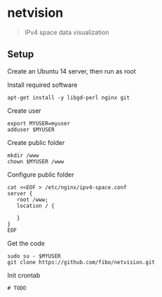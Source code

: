 # netvision

> IPv4 space data visualization

## Setup

Create an Ubuntu 14 server, then run as root

Install required software

```
apt-get install -y libgd-perl nginx git
```

Create user

```
export MYUSER=myuser
adduser $MYUSER
```

Create public folder

```
mkdir /www
chown $MYUSER /www
```

Configure public folder

```
cat <<EOF > /etc/nginx/ipv4-space.conf
server {
   root /www;
   location / {

   }
}
EOF
```
Get the code

```
sudo su - $MYUSER
git clone https://github.com/fibo/netvision.git
```

Init crontab

```
# TODO
```
